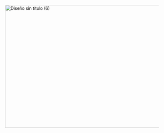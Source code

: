 <img width="1200" height="400" alt="Diseño sin título (6)" src="https://github.com/user-attachments/assets/d97ff5a4-30e6-40b4-994b-2f7b39bdf13f" />
